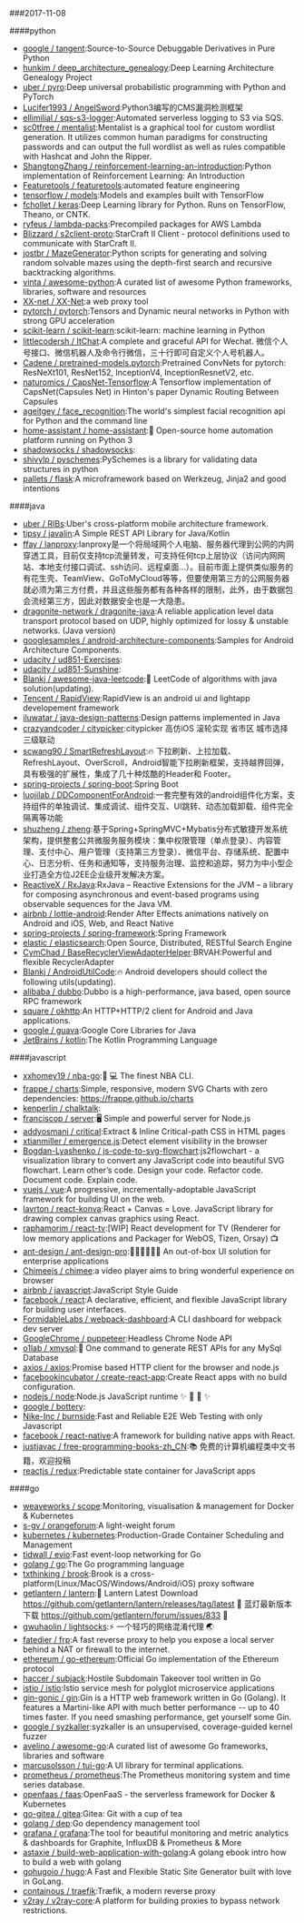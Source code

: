###2017-11-08

####python
* [google / tangent](https://github.com/google/tangent):Source-to-Source Debuggable Derivatives in Pure Python
* [hunkim / deep_architecture_genealogy](https://github.com/hunkim/deep_architecture_genealogy):Deep Learning Architecture Genealogy Project
* [uber / pyro](https://github.com/uber/pyro):Deep universal probabilistic programming with Python and PyTorch
* [Lucifer1993 / AngelSword](https://github.com/Lucifer1993/AngelSword):Python3编写的CMS漏洞检测框架
* [ellimilial / sqs-s3-logger](https://github.com/ellimilial/sqs-s3-logger):Automated serverless logging to S3 via SQS.
* [sc0tfree / mentalist](https://github.com/sc0tfree/mentalist):Mentalist is a graphical tool for custom wordlist generation. It utilizes common human paradigms for constructing passwords and can output the full wordlist as well as rules compatible with Hashcat and John the Ripper.
* [ShangtongZhang / reinforcement-learning-an-introduction](https://github.com/ShangtongZhang/reinforcement-learning-an-introduction):Python implementation of Reinforcement Learning: An Introduction
* [Featuretools / featuretools](https://github.com/Featuretools/featuretools):automated feature engineering
* [tensorflow / models](https://github.com/tensorflow/models):Models and examples built with TensorFlow
* [fchollet / keras](https://github.com/fchollet/keras):Deep Learning library for Python. Runs on TensorFlow, Theano, or CNTK.
* [ryfeus / lambda-packs](https://github.com/ryfeus/lambda-packs):Precompiled packages for AWS Lambda
* [Blizzard / s2client-proto](https://github.com/Blizzard/s2client-proto):StarCraft II Client - protocol definitions used to communicate with StarCraft II.
* [jostbr / MazeGenerator](https://github.com/jostbr/MazeGenerator):Python scripts for generating and solving random solvable mazes using the depth-first search and recursive backtracking algorithms.
* [vinta / awesome-python](https://github.com/vinta/awesome-python):A curated list of awesome Python frameworks, libraries, software and resources
* [XX-net / XX-Net](https://github.com/XX-net/XX-Net):a web proxy tool
* [pytorch / pytorch](https://github.com/pytorch/pytorch):Tensors and Dynamic neural networks in Python with strong GPU acceleration
* [scikit-learn / scikit-learn](https://github.com/scikit-learn/scikit-learn):scikit-learn: machine learning in Python
* [littlecodersh / ItChat](https://github.com/littlecodersh/ItChat):A complete and graceful API for Wechat. 微信个人号接口、微信机器人及命令行微信，三十行即可自定义个人号机器人。
* [Cadene / pretrained-models.pytorch](https://github.com/Cadene/pretrained-models.pytorch):Pretrained ConvNets for pytorch: ResNeXt101, ResNet152, InceptionV4, InceptionResnetV2, etc.
* [naturomics / CapsNet-Tensorflow](https://github.com/naturomics/CapsNet-Tensorflow):A Tensorflow implementation of CapsNet(Capsules Net) in Hinton's paper Dynamic Routing Between Capsules
* [ageitgey / face_recognition](https://github.com/ageitgey/face_recognition):The world's simplest facial recognition api for Python and the command line
* [home-assistant / home-assistant](https://github.com/home-assistant/home-assistant):🏡 Open-source home automation platform running on Python 3
* [shadowsocks / shadowsocks](https://github.com/shadowsocks/shadowsocks):
* [shivylp / pyschemes](https://github.com/shivylp/pyschemes):PySchemes is a library for validating data structures in python
* [pallets / flask](https://github.com/pallets/flask):A microframework based on Werkzeug, Jinja2 and good intentions

####java
* [uber / RIBs](https://github.com/uber/RIBs):Uber's cross-platform mobile architecture framework.
* [tipsy / javalin](https://github.com/tipsy/javalin):A Simple REST API Library for Java/Kotlin
* [ffay / lanproxy](https://github.com/ffay/lanproxy):lanproxy是一个将局域网个人电脑、服务器代理到公网的内网穿透工具，目前仅支持tcp流量转发，可支持任何tcp上层协议（访问内网网站、本地支付接口调试、ssh访问、远程桌面...）。目前市面上提供类似服务的有花生壳、TeamView、GoToMyCloud等等，但要使用第三方的公网服务器就必须为第三方付费，并且这些服务都有各种各样的限制，此外，由于数据包会流经第三方，因此对数据安全也是一大隐患。
* [dragonite-network / dragonite-java](https://github.com/dragonite-network/dragonite-java):A reliable application level data transport protocol based on UDP, highly optimized for lossy & unstable networks. (Java version)
* [googlesamples / android-architecture-components](https://github.com/googlesamples/android-architecture-components):Samples for Android Architecture Components.
* [udacity / ud851-Exercises](https://github.com/udacity/ud851-Exercises):
* [udacity / ud851-Sunshine](https://github.com/udacity/ud851-Sunshine):
* [Blankj / awesome-java-leetcode](https://github.com/Blankj/awesome-java-leetcode):👑 LeetCode of algorithms with java solution(updating).
* [Tencent / RapidView](https://github.com/Tencent/RapidView):RapidView is an android ui and lightapp developement framework
* [iluwatar / java-design-patterns](https://github.com/iluwatar/java-design-patterns):Design patterns implemented in Java
* [crazyandcoder / citypicker](https://github.com/crazyandcoder/citypicker):citypicker 高仿iOS 滚轮实现 省市区 城市选择三级联动
* [scwang90 / SmartRefreshLayout](https://github.com/scwang90/SmartRefreshLayout):🔥 下拉刷新、上拉加载、RefreshLayout、OverScroll，Android智能下拉刷新框架，支持越界回弹，具有极强的扩展性，集成了几十种炫酷的Header和 Footer。
* [spring-projects / spring-boot](https://github.com/spring-projects/spring-boot):Spring Boot
* [luojilab / DDComponentForAndroid](https://github.com/luojilab/DDComponentForAndroid):一套完整有效的android组件化方案，支持组件的单独调试、集成调试、组件交互、UI跳转、动态加载卸载、组件完全隔离等功能
* [shuzheng / zheng](https://github.com/shuzheng/zheng):基于Spring+SpringMVC+Mybatis分布式敏捷开发系统架构，提供整套公共微服务服务模块：集中权限管理（单点登录）、内容管理、支付中心、用户管理（支持第三方登录）、微信平台、存储系统、配置中心、日志分析、任务和通知等，支持服务治理、监控和追踪，努力为中小型企业打造全方位J2EE企业级开发解决方案。
* [ReactiveX / RxJava](https://github.com/ReactiveX/RxJava):RxJava – Reactive Extensions for the JVM – a library for composing asynchronous and event-based programs using observable sequences for the Java VM.
* [airbnb / lottie-android](https://github.com/airbnb/lottie-android):Render After Effects animations natively on Android and iOS, Web, and React Native
* [spring-projects / spring-framework](https://github.com/spring-projects/spring-framework):Spring Framework
* [elastic / elasticsearch](https://github.com/elastic/elasticsearch):Open Source, Distributed, RESTful Search Engine
* [CymChad / BaseRecyclerViewAdapterHelper](https://github.com/CymChad/BaseRecyclerViewAdapterHelper):BRVAH:Powerful and flexible RecyclerAdapter
* [Blankj / AndroidUtilCode](https://github.com/Blankj/AndroidUtilCode):🔥 Android developers should collect the following utils(updating).
* [alibaba / dubbo](https://github.com/alibaba/dubbo):Dubbo is a high-performance, java based, open source RPC framework
* [square / okhttp](https://github.com/square/okhttp):An HTTP+HTTP/2 client for Android and Java applications.
* [google / guava](https://github.com/google/guava):Google Core Libraries for Java
* [JetBrains / kotlin](https://github.com/JetBrains/kotlin):The Kotlin Programming Language

####javascript
* [xxhomey19 / nba-go](https://github.com/xxhomey19/nba-go):🏀 💻 The finest NBA CLI.
* [frappe / charts](https://github.com/frappe/charts):Simple, responsive, modern SVG Charts with zero dependencies: https://frappe.github.io/charts
* [kenperlin / chalktalk](https://github.com/kenperlin/chalktalk):
* [franciscop / server](https://github.com/franciscop/server):🖥 Simple and powerful server for Node.js
* [addyosmani / critical](https://github.com/addyosmani/critical):Extract & Inline Critical-path CSS in HTML pages
* [xtianmiller / emergence.js](https://github.com/xtianmiller/emergence.js):Detect element visibility in the browser
* [Bogdan-Lyashenko / js-code-to-svg-flowchart](https://github.com/Bogdan-Lyashenko/js-code-to-svg-flowchart):js2flowchart - a visualization library to convert any JavaScript code into beautiful SVG flowchart. Learn other’s code. Design your code. Refactor code. Document code. Explain code.
* [vuejs / vue](https://github.com/vuejs/vue):A progressive, incrementally-adoptable JavaScript framework for building UI on the web.
* [lavrton / react-konva](https://github.com/lavrton/react-konva):React + Canvas = Love. JavaScript library for drawing complex canvas graphics using React.
* [raphamorim / react-tv](https://github.com/raphamorim/react-tv):[WIP] React development for TV (Renderer for low memory applications and Packager for WebOS, Tizen, Orsay) 📺
* [ant-design / ant-design-pro](https://github.com/ant-design/ant-design-pro):👨🏻‍💻👩🏻‍💻 An out-of-box UI solution for enterprise applications
* [Chimeejs / chimee](https://github.com/Chimeejs/chimee):a video player aims to bring wonderful experience on browser
* [airbnb / javascript](https://github.com/airbnb/javascript):JavaScript Style Guide
* [facebook / react](https://github.com/facebook/react):A declarative, efficient, and flexible JavaScript library for building user interfaces.
* [FormidableLabs / webpack-dashboard](https://github.com/FormidableLabs/webpack-dashboard):A CLI dashboard for webpack dev server
* [GoogleChrome / puppeteer](https://github.com/GoogleChrome/puppeteer):Headless Chrome Node API
* [o1lab / xmysql](https://github.com/o1lab/xmysql):🚀 One command to generate REST APIs for any MySql Database
* [axios / axios](https://github.com/axios/axios):Promise based HTTP client for the browser and node.js
* [facebookincubator / create-react-app](https://github.com/facebookincubator/create-react-app):Create React apps with no build configuration.
* [nodejs / node](https://github.com/nodejs/node):Node.js JavaScript runtime ✨ 🐢 🚀 ✨
* [google / bottery](https://github.com/google/bottery):
* [Nike-Inc / burnside](https://github.com/Nike-Inc/burnside):Fast and Reliable E2E Web Testing with only Javascript
* [facebook / react-native](https://github.com/facebook/react-native):A framework for building native apps with React.
* [justjavac / free-programming-books-zh_CN](https://github.com/justjavac/free-programming-books-zh_CN):📚 免费的计算机编程类中文书籍，欢迎投稿
* [reactjs / redux](https://github.com/reactjs/redux):Predictable state container for JavaScript apps

####go
* [weaveworks / scope](https://github.com/weaveworks/scope):Monitoring, visualisation & management for Docker & Kubernetes
* [s-gv / orangeforum](https://github.com/s-gv/orangeforum):A light-weight forum
* [kubernetes / kubernetes](https://github.com/kubernetes/kubernetes):Production-Grade Container Scheduling and Management
* [tidwall / evio](https://github.com/tidwall/evio):Fast event-loop networking for Go
* [golang / go](https://github.com/golang/go):The Go programming language
* [txthinking / brook](https://github.com/txthinking/brook):Brook is a cross-platform(Linux/MacOS/Windows/Android/iOS) proxy software
* [getlantern / lantern](https://github.com/getlantern/lantern):🔴 Lantern Latest Download https://github.com/getlantern/lantern/releases/tag/latest 🔴 蓝灯最新版本下载 https://github.com/getlantern/forum/issues/833 🔴
* [gwuhaolin / lightsocks](https://github.com/gwuhaolin/lightsocks):⚡️ 一个轻巧的网络混淆代理 🌏
* [fatedier / frp](https://github.com/fatedier/frp):A fast reverse proxy to help you expose a local server behind a NAT or firewall to the internet.
* [ethereum / go-ethereum](https://github.com/ethereum/go-ethereum):Official Go implementation of the Ethereum protocol
* [haccer / subjack](https://github.com/haccer/subjack):Hostile Subdomain Takeover tool written in Go
* [istio / istio](https://github.com/istio/istio):Istio service mesh for polyglot microservice applications
* [gin-gonic / gin](https://github.com/gin-gonic/gin):Gin is a HTTP web framework written in Go (Golang). It features a Martini-like API with much better performance -- up to 40 times faster. If you need smashing performance, get yourself some Gin.
* [google / syzkaller](https://github.com/google/syzkaller):syzkaller is an unsupervised, coverage-guided kernel fuzzer
* [avelino / awesome-go](https://github.com/avelino/awesome-go):A curated list of awesome Go frameworks, libraries and software
* [marcusolsson / tui-go](https://github.com/marcusolsson/tui-go):A UI library for terminal applications.
* [prometheus / prometheus](https://github.com/prometheus/prometheus):The Prometheus monitoring system and time series database.
* [openfaas / faas](https://github.com/openfaas/faas):OpenFaaS - the serverless framework for Docker & Kubernetes
* [go-gitea / gitea](https://github.com/go-gitea/gitea):Gitea: Git with a cup of tea
* [golang / dep](https://github.com/golang/dep):Go dependency management tool
* [grafana / grafana](https://github.com/grafana/grafana):The tool for beautiful monitoring and metric analytics & dashboards for Graphite, InfluxDB & Prometheus & More
* [astaxie / build-web-application-with-golang](https://github.com/astaxie/build-web-application-with-golang):A golang ebook intro how to build a web with golang
* [gohugoio / hugo](https://github.com/gohugoio/hugo):A Fast and Flexible Static Site Generator built with love in GoLang.
* [containous / traefik](https://github.com/containous/traefik):Træfik, a modern reverse proxy
* [v2ray / v2ray-core](https://github.com/v2ray/v2ray-core):A platform for building proxies to bypass network restrictions.
